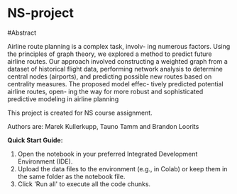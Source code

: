 # NS-project

#Abstract

Airline route planning is a complex task, involv-
ing numerous factors. Using the principles of
graph theory, we explored a method to predict
future airline routes. Our approach involved
constructing a weighted graph from a dataset
of historical flight data, performing network
analysis to determine central nodes (airports),
and predicting possible new routes based on
centrality measures. The proposed model effec-
tively predicted potential airline routes, open-
ing the way for more robust and sophisticated
predictive modeling in airline planning       

This project is created for NS course assignment.       

Authors are: Marek Kullerkupp, Tauno Tamm and Brandon Loorits

**Quick Start Guide:**
1. Open the notebook in your preferred Integrated Development Environment (IDE).
2. Upload the data files to the environment (e.g., in Colab) or keep them in the same folder as the notebook file.
3. Click 'Run all' to execute all the code chunks.
